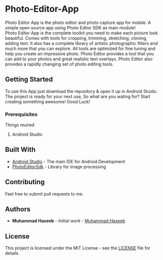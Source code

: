 # Photo-Editor-App

Photo Editor App is the photo editor and photo capture app for mobile.
A simple open source app using Photo Editor SDK as main module!
<br>
Photo Editor App is the complete toolkit you need to make each picture look beautiful. Comes with tools for cropping, trimming, stretching, cloning, adding text. It also has a complete library of artistic photographic filters and much more that you can explore. All tools are optimized for fine tuning and help you create an impressive photo. Photo Editor provides a tool that you can add to your photos and great realistic text overlays. Photo Editor also provides a rapidly changing set of photo editing tools.

## Getting Started

To use this App just download the repository & open it up in Android Stuido. The project is ready for your next use, So what are 
you wating for? Start creating something awesome! Good Luck!

### Prerequisites

Things reuired<br>
1. Android Studio


## Built With

* [Android Studio](https://developer.android.com/studio/index.html) - The main IDE for Android Development
* [PhotoEditorSdk](https://www.photoeditorsdk.com/features) - Library for image processing

## Contributing

Feel free to submit pull requests to me.


## Authors

* **Muhammad Haseeb** - *Initial work* - [Muhammad Haseeb](https://github.com/iam-mhaseeb)


## License

This project is licensed under the MIT License - see the [LICENSE](LICENSE) file for details
